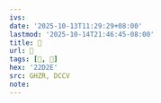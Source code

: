 ```yaml
---
ivs:
date: '2025-10-13T11:29:29+08:00'
lastmod: '2025-10-14T21:46:45-08:00'
title: 󰡮
url: 󰡮
tags: [𢴮, 𢴮]
hex: '22D2E'
src: GHZR, DCCV
note:
---
```

